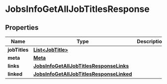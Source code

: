 

# JobsInfoGetAllJobTitlesResponse


## Properties

| Name | Type | Description | Notes |
|------------ | ------------- | ------------- | -------------|
|**jobTitles** | [**List&lt;JobTitle&gt;**](JobTitle.md) |  |  [optional] |
|**meta** | [**Meta**](Meta.md) |  |  [optional] |
|**links** | [**JobsInfoGetAllJobTitlesResponseLinks**](JobsInfoGetAllJobTitlesResponseLinks.md) |  |  [optional] |
|**linked** | [**JobsInfoGetAllJobTitlesResponseLinked**](JobsInfoGetAllJobTitlesResponseLinked.md) |  |  [optional] |



